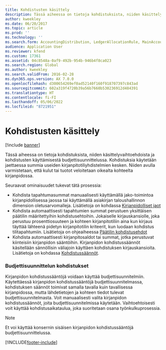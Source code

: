 ```yaml
---
title: Kohdistusten käsittely
description: Tässä aiheessa on tietoja kohdistuksista, niiden käsittelyvaihtoehdoista Microsoft Dynamics 365 Financessa ja kohdistusten käyttämisestä budjettisuunnittelussa. Kohdistuksia käytetään jaettaessa summia useiden kirjanpitotiliyhdistelmien kesken. Niiden avulla varmistetaan, että kulut tai tuotot veloitetaan oikealta kohteelta kirjanpidossa.
author: kweekley
ms.date: 06/20/2017
ms.topic: article
ms.prod: ''
ms.technology: ''
ms.search.form: AccountingDistribution, LedgerAllocationRule, MainAccount
audience: Application User
ms.reviewer: kfend
ms.custom: 17361
ms.assetid: 04c8548a-0af9-492b-954b-946b4f8ca023
ms.search.region: Global
ms.author: kweekley
ms.search.validFrom: 2016-02-28
ms.dyn365.ops.version: AX 7.0.0
ms.openlocfilehash: d300654269ef0ad52140f160f918707397c843ad
ms.sourcegitcommit: 602a319f4720b39a56b7660b530236912d484391
ms.translationtype: HT
ms.contentlocale: fi-FI
ms.lasthandoff: 05/06/2022
ms.locfileid: "8721951"
---
```

# <a name="process-allocations"></a>Kohdistusten käsittely

[!include [banner](../includes/banner.md)]

Tässä aiheessa on tietoja kohdistuksista, niiden käsittelyvaihtoehdoista ja kohdistusten käyttämisestä budjettisuunnittelussa. Kohdistuksia käytetään jaettaessa summia useiden kirjanpitotiliyhdistelmien kesken. Niiden avulla varmistetaan, että kulut tai tuotot veloitetaan oikealta kohteelta kirjanpidossa.

Seuraavat ominaisuudet tukevat tätä prosessia:

-   Kohdista tapahtumasummat manuaalisesti käyttämällä jako-toimintoa kirjanpidollisessa jaossa tai käyttämällä asiakirjan taloushallinnon dimension oletusarvomalleja. Lisätietoja on kohdassa [Kirjanpidolliset jaot](../accounts-payable/accounting-distributions.md)
-   Kohdista automaattisesti tapahtumien summat perustuen yksittäisen päätilin määritettyihin kohdistusehtoihin. Jokaiselle kirjauskansiolle, joka perustuu prosenttiosuuteen ja kohteen kirjanpitotiliin aina kun kirjaus täyttää lähteenä pidetyn kirjanpitotilin kriteerit, kun luodaan kohdistus tilitapahtumiin. Lisätietoja on ohjeaiheessa [Päätilin kohdistusehdot](../general-ledger/main-account-allocation-terms.md)
-   Kohdista automaattisesti kirjanpitosaldot tai summat, jotka perustuvat kiinteisiin kirjanpidon sääntöihin. Kirjanpidon kohdistussäännöt käsitellään sännöllisin väliajoin käyttäen kohdistuksen kirjauskansioita. Lisätietoja on kohdassa [Kohdistussäännöt](../general-ledger/ledger-allocation-rules.md).

###  <a name="allocations-in-budget-planning"></a>Budjettisuunnittelun kohdistukset

Kirjanpidon kohdistussääntöjä voidaan käyttää budjettisuunnitelmiin. Käytettäessä kirjanpidon kohdistussääntöjä budjettisuunnitelmassa, kohdistuksen säännöt toimivat samalla tavalla kuin tavallisessa kirjanpidossa, mutta lähdetietojen ja kohteen tiedot tulevat budjettisuunnitelmasta. Voit manuaalisesti valita kirjanpidon kohdistussäännöt, joita budjettisuunnitelmissa käytetään. Vaihtoehtoisesti voit käyttää kohdistusaikataulua, joka suoritetaan osana työnkulkuprosessia.

> [!NOTE]
> Et voi käyttää konsernin sisäisen kirjanpidon kohdistussääntöjä budjettisuunnittelussa.



[!INCLUDE[footer-include](../../includes/footer-banner.md)]
